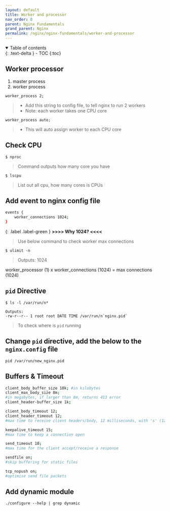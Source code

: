 ```yaml
---
layout: default    
title: Worker and processor
nav_order: 8
parent: Nginx Fundamentals
grand_parent: Nginx
permalink: /nginx/nginx-fundamentals/worker-and-processor
---
```

<details open markdown="block">
  <summary>
    Table of contents
  </summary>
  {: .text-delta }
- TOC
{:toc}
</details>


## Worker processor 
1. master process 
2. worker process 

`worker_process 2;` 
> - Add this string to config file, to tell nginx to run 2 workers 
> - Note: each worker takes one CPU core

`worker_process auto;` 
> - This will auto assign worker to each CPU core

## Check CPU
```
$ nproc  
```
> Command outputs how many core you have 

```
$ lscpu 
```
> List out all cpu, how many cores is CPUs

## Add event to nginx config file

```bash  
events {
    worker_connections 1024;
}
```

{: .label .label-green } 
**>>>> Why 1024? <<<<**
> Use below command to check worker max connections 

```
$ ulimit -n 
```
> Outputs: 1024

worker_processor (1) x worker_connections (1024) = max connections (1024)

## `pid` Directive

``` 
$ ls -l /var/run/n* 

Outputs: 
-rw-r--r-- 1 root root DATE TIME /var/run/n`nginx.pid`
```
> To check where is `pid` running 

## Change `pid` directive, add the below to the `nginx.config` file

```
pid /var/run/new_nginx.pid 
```

## Buffers & Timeout
```bash
client_body_buffer_size 10k; #in kilobytes
client_max_body_size 8m; 
#in megabytes, if larger than 8m, returns 413 error
client_header-buffer_size 1k; 

client_body_timeout 12;
client_header_timeout 12; 
#max time to receive client headers/body, 12 milliseconds, with 's' (12s) >> second

keepalive_timeout 15; 
#max time to keep a connection open

send_timeout 10;
#max time for the client accept/receive a response 

sendfile on; 
#skip buffering for static files 

tcp_nopush on;
#optimise send file packets
```

## Add dynamic module
```
./configure --help | grep dynamic 
```